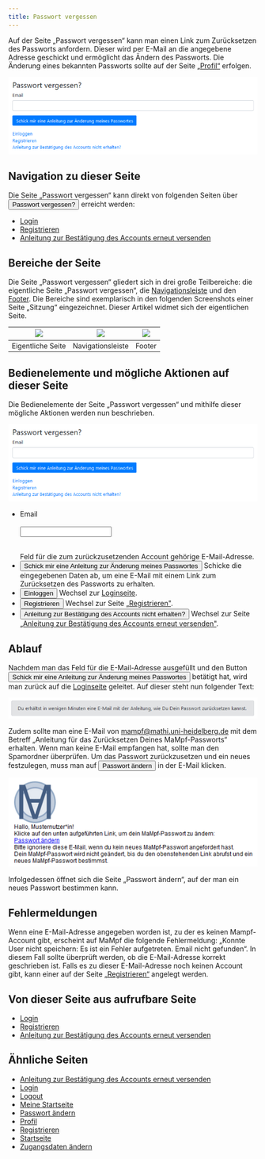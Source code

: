 ```yaml
---
title: Passwort vergessen
---
```

Auf der Seite „Passwort vergessen“ kann man einen Link zum Zurücksetzen des Passworts anfordern. Dieser wird per E-Mail an die angegebene Adresse geschickt und ermöglicht das Ändern des Passworts. Die Änderung eines bekannten Passworts sollte auf der Seite [„Profil“](profile.md) erfolgen.

![](/img/Passwort_vergessen_thumb.png)

## Navigation zu dieser Seite
Die Seite „Passwort vergessen“ kann direkt von folgenden Seiten über <button name="button">Passwort vergessen?</button> erreicht werden:

* [Login](login.md)
* [Registrieren](registration.md)
* [Anleitung zur Bestätigung des Accounts erneut versenden](activate-account.md)

## Bereiche der Seite
Die Seite „Passwort vergessen“ gliedert sich in drei große Teilbereiche: die eigentliche Seite „Passwort vergessen“, die [Navigationsleiste](nav-bar.md) und den [Footer](footer.md). Die Bereiche sind exemplarisch in den folgenden Screenshots einer Seite „Sitzung“ eingezeichnet. Dieser Artikel widmet sich der eigentlichen Seite.

|<img src="https://media.githubusercontent.com/media/MaMpf-HD/mampf/docs/docs/static/img/Eigentliche_Seite_keine_Sidebar.png" height="300"/> |<img src="https://media.githubusercontent.com/media/MaMpf-HD/mampf/docs/docs/static/img/Navigationsleiste_keine_Sidebar.png" height="300"/>  | <img src="https://media.githubusercontent.com/media/MaMpf-HD/mampf/docs/docs/static/img/Footer_keine_Sidebar.png" height="300"/>|
|:---: | :---: | :---:|
|Eigentliche Seite|Navigationsleiste|Footer|

## Bedienelemente und mögliche Aktionen auf dieser Seite
Die Bedienelemente der Seite „Passwort vergessen“ und mithilfe dieser mögliche Aktionen werden nun beschrieben.

![](/img/Passwort_vergessen_thumb.png)

* <form>
     <p>
        <label for="fname">Email</label><br></br>
        <input type="text" id="fname" name="fname"></input><br></br>
     </p>
  </form>
  Feld für die zum zurückzusetzenden Account gehörige E-Mail-Adresse.
* <button name="button">Schick mir eine Anleitung zur Änderung meines Passwortes</button> Schicke die eingegebenen Daten ab, um eine E-Mail mit einem Link zum Zurücksetzen des Passworts zu erhalten.
* <a href="/mampf/de/docs/login" target="_self"><button name="button">Einloggen</button></a> Wechsel zur <a href="/mampf/de/docs/login" target="_self">Loginseite</a>.
* <a href="/mampf/de/docs/registration" target="_self"><button name="button">Registrieren</button></a> Wechsel zur Seite <a href="/mampf/de/docs/registration" target="_self"> „Registrieren"</a>.
* <a href="/mampf/de/docs/activate-account" target="_self"><button name="button">Anleitung zur Bestätigung des Accounts nicht erhalten?</button></a> Wechsel zur Seite <a href="/mampf/de/docs/activate-account" target="_self">„Anleitung zur Bestätigung des Accounts erneut versenden"</a>.

## Ablauf
Nachdem man das Feld für die E-Mail-Adresse ausgefüllt und den Button <a href="/mampf/de/docs/login" target="_self"><button name="button">Schick mir eine Anleitung zur Änderung meines Passwortes</button></a>
 betätigt hat, wird man zurück auf die <a href="/mampf/de/docs/login" target="_self">Loginseite</a> geleitet. Auf dieser steht nun folgender Text:

![](/img/Passwort_zurueckgesetzt.png)

Zudem sollte man eine E-Mail von mampf@mathi.uni-heidelberg.de mit dem Betreff „Anleitung für das Zurücksetzen Deines MaMpf-Passworts“ erhalten. Wenn man keine E-Mail empfangen hat, sollte man den Spamordner überprüfen. Um das Passwort zurückzusetzen und ein neues festzulegen, muss man auf <button name="button">Passwort ändern</button> in der E-Mail klicken.

![](/img/Passwort_aendern_Mail.png)

Infolgedessen öffnet sich die Seite „Passwort ändern“, auf der man ein neues Passwort bestimmen kann.

## Fehlermeldungen
Wenn eine E-Mail-Adresse angegeben worden ist, zu der es keinen Mampf-Account gibt, erscheint auf MaMpf die folgende Fehlermeldung: „Konnte User nicht speichern: Es ist ein Fehler aufgetreten. Email nicht gefunden“. In diesem Fall sollte überprüft werden, ob die E-Mail-Adresse korrekt geschrieben ist. Falls es zu dieser E-Mail-Adresse noch keinen Account gibt, kann einer auf der Seite [„Registrieren“](registration.md) angelegt werden.

## Von dieser Seite aus aufrufbare Seite
* [Login](login.md)
* [Registrieren](registration.md)
* [Anleitung zur Bestätigung des Accounts erneut versenden](activate-account.md)

## Ähnliche Seiten
* [Anleitung zur Bestätigung des Accounts erneut versenden](activate-account.md)
* [Login](login.md)
* [Logout](logout.md)
* [Meine Startseite](my-home-page.md)
* [Passwort ändern](change-password.md)
* [Profil](profile.md)
* [Registrieren](registration.md)
* [Startseite](home-page.md)
* [Zugangsdaten ändern](change-login-data.md)
